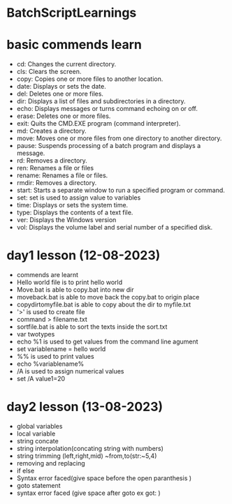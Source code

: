 # BatchScriptLearnings


# basic commends learn
- cd: Changes the current directory.
- cls: Clears the screen.
- copy: Copies one or more files to another location.
- date: Displays or sets the date.
- del: Deletes one or more files.
- dir: Displays a list of files and subdirectories in a directory.
- echo: Displays messages or turns command echoing on or off.
- erase: Deletes one or more files.
- exit: Quits the CMD.EXE program (command interpreter).
- md: Creates a directory.
- move: Moves one or more files from one directory to another directory.
- pause: Suspends processing of a batch program and displays a message.
- rd: Removes a directory.
- ren: Renames a file or files
- rename: Renames a file or files.
- rmdir: Removes a directory.
- start: Starts a separate window to run a specified program or command.
- set: set is used to assign value to variables
- time: Displays or sets the system time.
- type: Displays the contents of a text file.
- ver: Displays the Windows version
- vol: Displays the volume label and serial number of a specified disk.


# day1 lesson (12-08-2023)
- commends are learnt
- Hello world file is to print hello world
- Move.bat is able to copy.bat into new dir
- moveback.bat is able to move back the copy.bat to origin place
- copydirtomyfile.bat is able to copy about the dir to myfile.txt
- '>' is used to create file
- command > filename.txt
- sortfile.bat is able to sort the texts inside the sort.txt
- var twotypes
- echo %1 is used to get values from the command line agument
- set variablename = hello world
- %% is used to print values
- echo %variablename%
- /A is used to assign numerical values
- set /A value1=20


# day2 lesson (13-08-2023)
- global variables
- local variable
- string concate
- string interpolation(concating string with numbers)
- string trimming (left,right,mid) ~from,to(str:~5,4)
- removing and replacing
- if else
- Syntax error faced(give space before the open paranthesis )
- goto statement
- syntax error faced (give space after goto ex got: )
